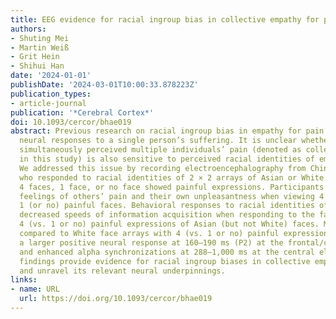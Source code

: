 ```yaml
---
title: EEG evidence for racial ingroup bias in collective empathy for pain
authors:
- Shuting Mei
- Martin Weiß
- Grit Hein
- Shihui Han
date: '2024-01-01'
publishDate: '2024-03-01T10:00:33.878223Z'
publication_types:
- article-journal
publication: '*Cerebral Cortex*'
doi: 10.1093/cercor/bhae019
abstract: Previous research on racial ingroup bias in empathy for pain focused on
  neural responses to a single person’s suffering. It is unclear whether empathy for
  simultaneously perceived multiple individuals’ pain (denoted as collective empathy
  in this study) is also sensitive to perceived racial identities of empathy targets.
  We addressed this issue by recording electroencephalography from Chinese adults
  who responded to racial identities of 2 × 2 arrays of Asian or White faces in which
  4 faces, 1 face, or no face showed painful expressions. Participants reported greater
  feelings of others’ pain and their own unpleasantness when viewing 4 compared to
  1 (or no) painful faces. Behavioral responses to racial identities of faces revealed
  decreased speeds of information acquisition when responding to the face arrays with
  4 (vs. 1 or no) painful expressions of Asian (but not White) faces. Moreover, Asian
  compared to White face arrays with 4 (vs. 1 or no) painful expressions elicited
  a larger positive neural response at 160–190 ms (P2) at the frontal/central electrodes
  and enhanced alpha synchronizations at 288–1,000 ms at the central electrodes. Our
  findings provide evidence for racial ingroup biases in collective empathy for pain
  and unravel its relevant neural underpinnings.
links:
- name: URL
  url: https://doi.org/10.1093/cercor/bhae019
---
```


